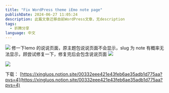 ```yaml
---
title: "Fix WordPress theme iEmo note page"
publishDate: 2024-06-27 11:05:24 
description: 此篇文章迁移自前WordPress文章，无description
tags:
  - 折腾分享
language: 中文
---
```


![](https://cpic2024.qiu.icu/uploads/piclist/202406271859543.webp) 修一下Iemo 的说说页面，原主题包说说页面不会显示，slug 为 note 有概率无法显示，顾尝试修复一下，修复完后会包含说说页面 ![](https://cpic2024.qiu.icu/uploads/piclist/202406271853302.webp)

![](https://cpic2024.qiu.icu/uploads/piclist/202406271853966.webp)

下载： [https://xingluos.notion.site/00332eee421e43feb6ae35adb1d775aa?pvs=4](https://xingluos.notion.site/00332eee421e43feb6ae35adb1d775aa?pvs=4)

